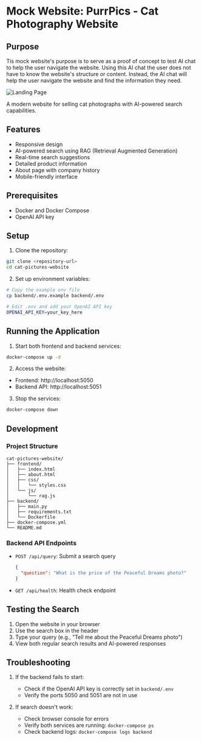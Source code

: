 # Mock Website: PurrPics - Cat Photography Website

## Purpose

Tis mock website's purpose is to serve as a proof of concept to test AI chat to help the user navigate the website. Using this AI chat the user does not have to know the website's structure or content. Instead, the AI chat will help the user navigate the website and find the information they need.

![Landing Page](../landing_page.png)

A modern website for selling cat photographs with AI-powered search capabilities.

## Features

- Responsive design
- AI-powered search using RAG (Retrieval Augmented Generation)
- Real-time search suggestions
- Detailed product information
- About page with company history
- Mobile-friendly interface

## Prerequisites

- Docker and Docker Compose
- OpenAI API key

## Setup

1. Clone the repository:
```bash
git clone <repository-url>
cd cat-pictures-website
```

2. Set up environment variables:
```bash
# Copy the example env file
cp backend/.env.example backend/.env

# Edit .env and add your OpenAI API key
OPENAI_API_KEY=your_key_here
```

## Running the Application

1. Start both frontend and backend services:
```bash
docker-compose up -d
```

2. Access the website:
- Frontend: http://localhost:5050
- Backend API: http://localhost:5051

3. Stop the services:
```bash
docker-compose down
```

## Development

### Project Structure
```
cat-pictures-website/
├── frontend/
│   ├── index.html
│   ├── about.html
│   ├── css/
│   │   └── styles.css
│   └── js/
│       └── rag.js
├── backend/
│   ├── main.py
│   ├── requirements.txt
│   └── Dockerfile
├── docker-compose.yml
└── README.md
```

### Backend API Endpoints

- `POST /api/query`: Submit a search query
  ```json
  {
    "question": "What is the price of the Peaceful Dreams photo?"
  }
  ```

- `GET /api/health`: Health check endpoint

## Testing the Search

1. Open the website in your browser
2. Use the search box in the header
3. Type your query (e.g., "Tell me about the Peaceful Dreams photo")
4. View both regular search results and AI-powered responses

## Troubleshooting

1. If the backend fails to start:
   - Check if the OpenAI API key is correctly set in `backend/.env`
   - Verify the ports 5050 and 5051 are not in use

2. If search doesn't work:
   - Check browser console for errors
   - Verify both services are running: `docker-compose ps`
   - Check backend logs: `docker-compose logs backend`
